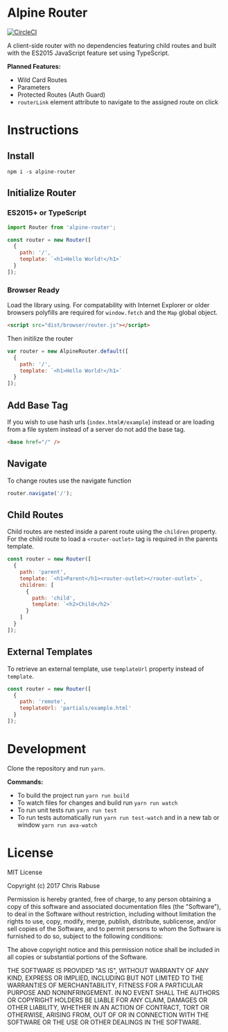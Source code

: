 # Alpine Router
[![CircleCI](https://circleci.com/gh/Mandosis/Alpine-Router.svg?style=svg)](https://circleci.com/gh/Mandosis/Alpine-Router)

A client-side router with no dependencies featuring child routes and built with the ES2015 JavaScript feature set using TypeScript.

**Planned Features:**

- Wild Card Routes
- Parameters
- Protected Routes (Auth Guard)
- `routerLink` element attribute to navigate to the assigned route on click

# Instructions

## Install

```
npm i -s alpine-router
```

## Initialize Router

### ES2015+ or TypeScript
```javascript
import Router from 'alpine-router';

const router = new Router([
  {
    path: '/',
    template: `<h1>Hello World!</h1>`
  }
]);
```

### Browser Ready

Load the library using. For compatability with Internet Explorer or older browsers polyfills are required for `window.fetch` and the `Map` global object.

```html
<script src="dist/browser/router.js"></script>
```

Then initilize the router

```javascript
var router = new AlpineRouter.default([
  {
    path: '/',
    template: `<h1>Hello World!</h1>`
  }
]);
```

## Add Base Tag
If you wish to use hash urls (`index.html#/example`) instead or are loading from a file system instead of a server do not add the base tag.

```html
<base href="/" />
```

## Navigate

To change routes use the navigate function
```javascript
router.navigate('/');
```

## Child Routes

Child routes are nested inside a parent route using the `children` property. For the child route to load a `<router-outlet>` tag is required in the parents template.

```javascript
const router = new Router([
  {
    path: 'parent',
    template: `<h1>Parent</h1><router-outlet></router-outlet>`,
    children: [
      {
        path: 'child',
        template: `<h2>Child</h2>`
      }
    ]
  }
]);
```

## External Templates

To retrieve an external template, use `templateUrl` property instead of `template`.

```javascript
const router = new Router([
  {
    path: 'remote',
    templateUrl: 'partials/example.html'
  }
]);
```


# Development

Clone the repository and run `yarn`.

**Commands:**
- To build the project run `yarn run build`
- To watch files for changes and build run `yarn run watch`
- To run unit tests run `yarn run test`
- To run tests automatically run `yarn run test-watch` and in a new tab or window `yarn run ava-watch`

# License
MIT License

Copyright (c) 2017 Chris Rabuse

Permission is hereby granted, free of charge, to any person obtaining a copy
of this software and associated documentation files (the "Software"), to deal
in the Software without restriction, including without limitation the rights
to use, copy, modify, merge, publish, distribute, sublicense, and/or sell
copies of the Software, and to permit persons to whom the Software is
furnished to do so, subject to the following conditions:

The above copyright notice and this permission notice shall be included in all
copies or substantial portions of the Software.

THE SOFTWARE IS PROVIDED "AS IS", WITHOUT WARRANTY OF ANY KIND, EXPRESS OR
IMPLIED, INCLUDING BUT NOT LIMITED TO THE WARRANTIES OF MERCHANTABILITY,
FITNESS FOR A PARTICULAR PURPOSE AND NONINFRINGEMENT. IN NO EVENT SHALL THE
AUTHORS OR COPYRIGHT HOLDERS BE LIABLE FOR ANY CLAIM, DAMAGES OR OTHER
LIABILITY, WHETHER IN AN ACTION OF CONTRACT, TORT OR OTHERWISE, ARISING FROM,
OUT OF OR IN CONNECTION WITH THE SOFTWARE OR THE USE OR OTHER DEALINGS IN THE
SOFTWARE.
